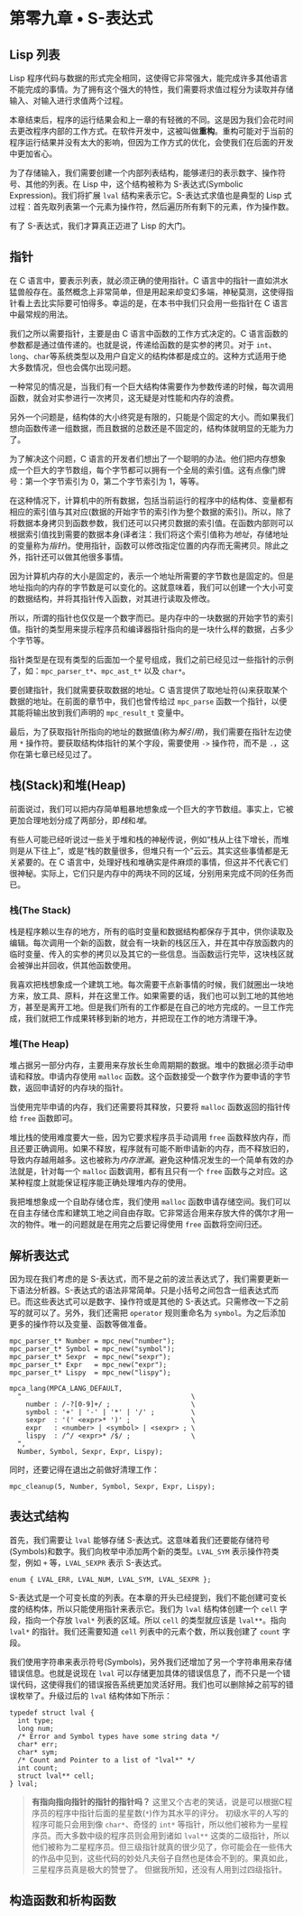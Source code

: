 # 第零九章 • S-表达式

## Lisp 列表

Lisp 程序代码与数据的形式完全相同，这使得它非常强大，能完成许多其他语言不能完成的事情。为了拥有这个强大的特性，我们需要将求值过程分为读取并存储输入、对输入进行求值两个过程。

本章结束后，程序的运行结果会和上一章的有轻微的不同。这是因为我们会花时间去更改程序内部的工作方式。在软件开发中，这被叫做**重构**。重构可能对于当前的程序运行结果并没有太大的影响，但因为工作方式的优化，会使我们在后面的开发中更加省心。

为了存储输入，我们需要创建一个内部列表结构，能够递归的表示数字、操作符号、其他的列表。在 Lisp 中，这个结构被称为 S-表达式(Symbolic Expression)。我们将扩展 `lval` 结构来表示它。S-表达式求值也是典型的 Lisp 式过程：首先取列表第一个元素为操作符，然后遍历所有剩下的元素，作为操作数。

有了 S-表达式，我们才算真正迈进了 Lisp 的大门。

## 指针

在 C 语言中，要表示列表，就必须正确的使用指针。C 语言中的指针一直如洪水猛兽般存在。虽然概念上非常简单，但是用起来却变幻多端，神秘莫测，这使得指针看上去比实际要可怕得多。幸运的是，在本书中我们只会用一些指针在 C 语言中最常规的用法。

我们之所以需要指针，主要是由 C 语言中函数的工作方式决定的。C 语言函数的参数都是通过值传递的。也就是说，传递给函数的是实参的拷贝。对于 `int`、`long`、`char`等系统类型以及用户自定义的结构体都是成立的。这种方式适用于绝大多数情况，但也会偶尔出现问题。

一种常见的情况是，当我们有一个巨大结构体需要作为参数传递的时候，每次调用函数，就会对实参进行一次拷贝，这无疑是对性能和内存的浪费。

另外一个问题是，结构体的大小终究是有限的，只能是个固定的大小。而如果我们想向函数传递一组数据，而且数据的总数还是不固定的，结构体就明显的无能为力了。

为了解决这个问题，C 语言的开发者们想出了一个聪明的办法。他们把内存想象成一个巨大的字节数组，每个字节都可以拥有一个全局的索引值。这有点像门牌号：第一个字节索引为 0，第二个字节索引为 1，等等。

在这种情况下，计算机中的所有数据，包括当前运行的程序中的结构体、变量都有相应的索引值与其对应(数据的开始字节的索引作为整个数据的索引)。所以，除了将数据本身拷贝到函数参数，我们还可以只拷贝数据的索引值。在函数内部则可以根据索引值找到需要的数据本身(译者注：我们将这个索引值称为*地址*，存储地址的变量称为*指针*)。使用指针，函数可以修改指定位置的内存而无需拷贝。除此之外，指针还可以做其他很多事情。

因为计算机内存的大小是固定的，表示一个地址所需要的字节数也是固定的。但是地址指向的内存的字节数是可以变化的。这就意味着，我们可以创建一个大小可变的数据结构，并将其指针传入函数，对其进行读取及修改。

所以，所谓的指针也仅仅是一个数字而已。是内存中的一块数据的开始字节的索引值。指针的类型用来提示程序员和编译器指针指向的是一块什么样的数据，占多少个字节等。

指针类型是在现有类型的后面加一个星号组成，我们之前已经见过一些指针的示例了，如：`mpc_parser_t*`、`mpc_ast_t*` 以及 `char*`。

要创建指针，我们就需要获取数据的地址。C 语言提供了取地址符(`&`)来获取某个数据的地址。在前面的章节中，我们也曾传给过 `mpc_parse` 函数一个指针，以便其能将输出放到我们声明的 `mpc_result_t` 变量中。

最后，为了获取指针所指向的地址的数据值(称为*解引用*)，我们需要在指针左边使用 `*` 操作符。要获取结构体指针的某个字段，需要使用 `->` 操作符，而不是 `.`，这你在第七章已经见过了。

## 栈(Stack)和堆(Heap)

前面说过，我们可以把内存简单粗暴地想象成一个巨大的字节数组。事实上，它被更加合理地划分成了两部分，即*栈*和*堆*。

有些人可能已经听说过一些关于堆和栈的神秘传说，例如“栈从上往下增长，而堆则是从下往上”，或是“栈的数量很多，但堆只有一个”云云。其实这些事情都是无关紧要的。在 C 语言中，处理好栈和堆确实是件麻烦的事情，但这并不代表它们很神秘。实际上，它们只是内存中的两块不同的区域，分别用来完成不同的任务而已。

### 栈(The Stack)

栈是程序赖以生存的地方，所有的临时变量和数据结构都保存于其中，供你读取及编辑。每次调用一个新的函数，就会有一块新的栈区压入，并在其中存放函数内的临时变量、传入的实参的拷贝以及其它的一些信息。当函数运行完毕，这块栈区就会被弹出并回收，供其他函数使用。

我喜欢把栈想象成一个建筑工地。每次需要干点新事情的时候，我们就圈出一块地方来，放工具、原料，并在这里工作。如果需要的话，我们也可以到工地的其他地方，甚至是离开工地。但是我们所有的工作都是在自己的地方完成的。一旦工作完成，我们就把工作成果转移到新的地方，并把现在工作的地方清理干净。

### 堆(The Heap)

堆占据另一部分内存，主要用来存放长生命周期期的数据。堆中的数据必须手动申请和释放。申请内存使用 `malloc` 函数。这个函数接受一个数字作为要申请的字节数，返回申请好的内存块的指针。

当使用完毕申请的内存，我们还需要将其释放，只要将 `malloc`  函数返回的指针传给 `free` 函数即可。

堆比栈的使用难度要大一些，因为它要求程序员手动调用 `free` 函数释放内存，而且还要正确调用。如果不释放，程序就有可能不断申请新的内存，而不释放旧的，导致内存越用越多。这也被称为*内存泄漏*。避免这种情况发生的一个简单有效的办法就是，针对每一个 `malloc` 函数调用，都有且只有一个 `free` 函数与之对应。这某种程度上就能保证程序能正确处理堆内存的使用。

我把堆想象成一个自助存储仓库，我们使用 `malloc` 函数申请存储空间。我们可以在自主存储仓库和建筑工地之间自由存取。它非常适合用来存放大件的偶尔才用一次的物件。唯一的问题就是在用完之后要记得使用 `free` 函数将空间归还。

## 解析表达式

因为现在我们考虑的是 S-表达式，而不是之前的波兰表达式了，我们需要更新一下语法分析器。S-表达式的语法非常简单。只是小括号之间包含一组表达式而已。而这些表达式可以是数字、操作符或是其他的 S-表达式。只需修改一下之前写的就可以了。另外，我们还需把 `operator` 规则重命名为 `symbol`。为之后添加更多的操作符以及变量、函数等做准备。

```
mpc_parser_t* Number = mpc_new("number");
mpc_parser_t* Symbol = mpc_new("symbol");
mpc_parser_t* Sexpr  = mpc_new("sexpr");
mpc_parser_t* Expr   = mpc_new("expr");
mpc_parser_t* Lispy  = mpc_new("lispy");

mpca_lang(MPCA_LANG_DEFAULT,
  "                                          \
    number : /-?[0-9]+/ ;                    \
    symbol : '+' | '-' | '*' | '/' ;         \
    sexpr  : '(' <expr>* ')' ;               \
    expr   : <number> | <symbol> | <sexpr> ; \
    lispy  : /^/ <expr>* /$/ ;               \
  ",
  Number, Symbol, Sexpr, Expr, Lispy);
```

同时，还要记得在退出之前做好清理工作：

```
mpc_cleanup(5, Number, Symbol, Sexpr, Expr, Lispy);
```

## 表达式结构

首先，我们需要让 `lval` 能够存储 S-表达式。这意味着我们还要能存储符号(Symbols)和数字。我们向枚举中添加两个新的类型。`LVAL_SYM` 表示操作符类型，例如 `+` 等，`LVAL_SEXPR` 表示 S-表达式。

```
enum { LVAL_ERR, LVAL_NUM, LVAL_SYM, LVAL_SEXPR };
```

S-表达式是一个可变长度的列表。在本章的开头已经提到，我们不能创建可变长度的结构体，所以只能使用指针来表示它。我们为  `lval` 结构体创建一个 `cell` 字段，指向一个存放 `lval*` 列表的区域。所以 `cell` 的类型就应该是 `lval**`。指向 `lval*` 的指针。我们还需要知道 `cell` 列表中的元素个数，所以我创建了 `count` 字段。

我们使用字符串来表示符号(Symbols)，另外我们还增加了另一个字符串用来存储错误信息。也就是说现在 `lval` 可以存储更加具体的错误信息了，而不只是一个错误代码，这使得我们的错误报告系统更加灵活好用。我们也可以删除掉之前写的错误枚举了。升级过后的 `lval` 结构体如下所示：

```
typedef struct lval {
  int type;
  long num;
  /* Error and Symbol types have some string data */
  char* err;
  char* sym;
  /* Count and Pointer to a list of "lval*" */
  int count;
  struct lval** cell;
} lval;
```

> **有指向指向指针的指针的指针吗？**
> 这里又个古老的笑话，说是可以根据C程序员的程序中指针后面的星星数(`*`)作为其水平的评分。
> 初级水平的人写的程序可能只会用到像 `char*`、奇怪的 `int*` 等指针，所以他们被称为一星程序员。而大多数中级的程序员则会用到诸如 `lval**` 这类的二级指针，所以他们被称为二星程序员。但三级指针就真的很少见了，你可能会在一些伟大的作品中见到，这些代码的妙处凡夫俗子自然也是体会不到的。果真如此，三星程序员真是极大的赞誉了。
> 但据我所知，还没有人用到过四级指针。

## 构造函数和析构函数


